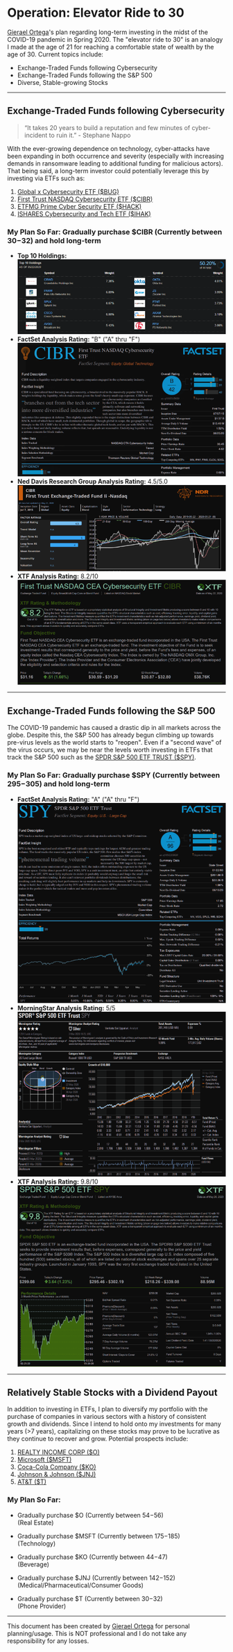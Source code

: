 Operation: Elevator Ride to 30
=========================

[Gierael Ortega](https://linkedin.com/in/gieraelortega)'s plan regarding long-term investing in the midst of the COVID-19 pandemic in Spring 2020. The "elevator ride to 30" is an analogy I made at the age of 21 for reaching a comfortable state of wealth by the age of 30. Current topics include:

  * Exchange-Traded Funds following Cybersecurity
  * Exchange-Traded Funds following the S&P 500
  * Diverse, Stable-growing Stocks

***

Exchange-Traded Funds following Cybersecurity
------------

> “It takes 20 years to build a reputation and few minutes of cyber-incident to ruin it.” - Stephane Nappo

With the ever-growing dependence on technology, cyber-attacks have been expanding in both occurrence and severity (especially with increasing demands in ransomware leading to additional funding for malicious actors). That being said, a long-term investor could potentially leverage this by investing via ETFs such as:

 1. [Global x Cybersecurity ETF ($BUG)](https://finance.yahoo.com/quote/BUG)
 2. [First Trust NASDAQ Cybersecurity ETF ($CIBR)](https://finance.yahoo.com/quote/CIBR)
 3. [ETFMG Prime Cyber Security ETF ($HACK)](https://finance.yahoo.com/quote/HACK)
 4. [ISHARES Cybersecurity and Tech ETF ($IHAK)](https://finance.yahoo.com/quote/IHAK)

### **My Plan So Far:** Gradually purchase $CIBR (Currently between $30-$32) and hold long-term ###

- **Top 10 Holdings:**
![CIBR Top 10 Holdings](Stocks/CIBR/CIBR_Holdings_2020-05-24.PNG)
- **FactSet Analysis Rating:** "B" ("A" thru "F")
![CIBR FactSet Analysis Rating](Stocks/CIBR/CIBR_FactSet_2020-05-24.PNG)
- **Ned Davis Research Group Analysis Rating:** 4.5/5.0
![CIBR Ned Davis Research Group Analysis Rating](Stocks/CIBR/CIBR_Ned_2020-05-24.PNG)
- **XTF Analysis Rating:** 8.2/10
![CIBR XTF Analysis Rating](Stocks/CIBR/CIBR_XTF_2020-05-24.PNG)

***

Exchange-Traded Funds following the S&P 500
------------

The COVID-19 pandemic has caused a drastic dip in all markets across the globe. Despite this, the S&P 500 has already begun climbing up towards pre-virus levels as the world starts to "reopen". Even if a "second wave" of the virus occurs, we may be near the levels worth investing in ETFs that track the S&P 500 such as the [SPDR S&P 500 ETF TRUST ($SPY)](https://finance.yahoo.com/quote/SPY).

### **My Plan So Far:** Gradually purchase $SPY (Currently between $295-$305) and hold long-term ###

- **FactSet Analysis Rating:** "A" ("A" thru "F")
![SPY FactSet Analysis Rating](Stocks/SPY/SPY_FactSet_2020-05-27.PNG)
- **MorningStar Analysis Rating:** 5/5
![SPY MorningStar Analysis Rating](Stocks/SPY/SPY_MorningStar_2020-05-27.PNG)
- **XTF Analysis Rating:** 9.8/10
![SPY XTF Analysis Rating](Stocks/SPY/SPY_XTF_2020-05-27.PNG)

***

Relatively Stable Stocks with a Dividend Payout
------------

In addition to investing in ETFs, I plan to diversify my portfolio with the purchase of companies in various sectors with a history of consistent growth and dividends. Since I intend to hold onto my investments for many years (>7 years), capitalizing on these stocks may prove to be lucrative as they continue to recover and grow. Potential prospects include:

 1. [REALTY INCOME CORP ($O)](https://finance.yahoo.com/quote/O)
 2. [Microsoft ($MSFT)](https://finance.yahoo.com/quote/MSFT)
 3. [Coca-Cola Company ($KO)](https://finance.yahoo.com/quote/KO)
 4. [Johnson & Johnson ($JNJ)](https://finance.yahoo.com/quote/JNJ)
 5. [AT&T ($T)](https://finance.yahoo.com/quote/T)

### **My Plan So Far:**
- Gradually purchase $O (Currently between $54-$56)  
  (Real Estate)  

- Gradually purchase $MSFT (Currently between $175-$185)  
  (Technology)  

- Gradually purchase $KO (Currently between $44-$47)  
  (Beverage)  

- Gradually purchase $JNJ (Currently between $142-$152)  
  (Medical/Pharmaceutical/Consumer Goods)  

- Gradually purchase $T (Currently between $30-$32)  
  (Phone Provider)  

***

This document has been created by [Gierael Ortega](https://linkedin.com/in/gieraelortega) for personal planning/usage. This is NOT professional and I do not take any responsibility for any losses.
